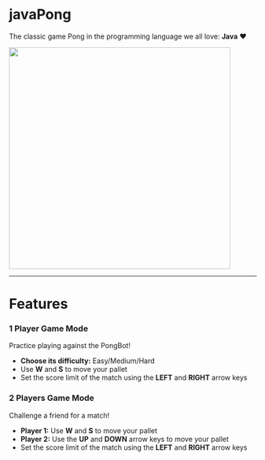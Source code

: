 # javaPong
The classic game Pong in the programming language we all love: <b>Java</b> ♥

<img width="450" src="https://raw.githubusercontent.com/pedroramos3225/javaPong/master/img/pong.png">

---

# Features
### 1 Player Game Mode
Practice playing against the PongBot!
* **Choose its difficulty:** Easy/Medium/Hard
* Use **W** and **S** to move your pallet
* Set the score limit of the match using the **LEFT** and **RIGHT** arrow keys


### 2 Players Game Mode
Challenge a friend for a match!
* **Player 1:** Use **W** and **S** to move your pallet
* **Player 2:** Use the **UP** and **DOWN** arrow keys to move your pallet
* Set the score limit of the match using the **LEFT** and **RIGHT** arrow keys
